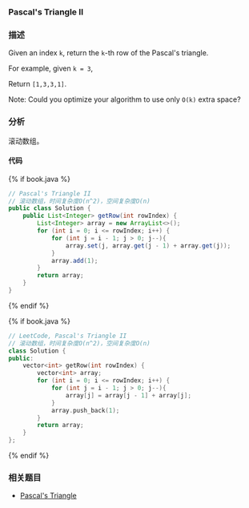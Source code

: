 ### Pascal's Triangle II


### 描述

Given an index `k`, return the `k`-th row of the Pascal's triangle.

For example, given `k = 3`,

Return `[1,3,3,1]`.

Note: Could you optimize your algorithm to use only `O(k)` extra space?


### 分析

滚动数组。


#### 代码

{% if book.java %}
```java
// Pascal's Triangle II
// 滚动数组，时间复杂度O(n^2)，空间复杂度O(n)
public class Solution {
    public List<Integer> getRow(int rowIndex) {
        List<Integer> array = new ArrayList<>();
        for (int i = 0; i <= rowIndex; i++) {
            for (int j = i - 1; j > 0; j--){
                array.set(j, array.get(j - 1) + array.get(j));
            }
            array.add(1);
        }
        return array;
    }
}
```
{% endif %}

{% if book.java %}
```cpp
// LeetCode, Pascal's Triangle II
// 滚动数组，时间复杂度O(n^2)，空间复杂度O(n)
class Solution {
public:
    vector<int> getRow(int rowIndex) {
        vector<int> array;
        for (int i = 0; i <= rowIndex; i++) {
            for (int j = i - 1; j > 0; j--){
                array[j] = array[j - 1] + array[j];
            }
            array.push_back(1);
        }
        return array;
    }
};
```
{% endif %}


### 相关题目

* [Pascal's Triangle](pascals-triangle.md)
